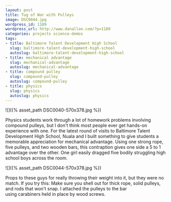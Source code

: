 ```yaml
---
layout: post
title: Tug of War with Pulleys
image: DSC0044.jpg
wordpress_id: 1189
wordpress_url: http://www.danallan.com/?p=1189
categories: projects science-demos
tags:
- title: Baltimore Talent Development High School
  slug: baltimore-talent-development-high-school
  autoslug: baltimore-talent-development-high-school
- title: mechanical advantage
  slug: mechanical-advantage
  autoslug: mechanical-advantage
- title: compound pulley
  slug: compound-pulley
  autoslug: compound-pulley
- title: physics
  slug: physics
  autoslug: physics
---
```

![]({% asset_path DSC0040-570x378.jpg %})

Physics students work through a lot of homework problems involving compound pulleys, but I don't think most people ever get hands-on experience with one. For the latest round of visits to Baltimore Talent Development High School, Nuala and I built something to give students a memorable appreciation for mechanical advantage. Using one strong rope, five pulleys, and two wooden bars, this contraption gives one side a 5 to 1 advantage over the other. One girl easily dragged five bodily struggling high school boys across the room.

![]({% asset_path DSC0044-570x378.jpg %})

Props to these guys for really throwing their weight into it, but they were no match. If you try this: Make sure you shell out for thick rope, solid pulleys, and rods that won't snap. I attached the pulleys to the bar using carabiners held in place by wood screws.
